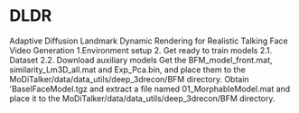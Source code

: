 # DLDR
Adaptive Diffusion Landmark Dynamic Rendering for Realistic Talking Face Video Generation
1.Environment setup
2. Get ready to train models
2.1. Dataset
2.2. Download auxiliary models
Get the BFM_model_front.mat, similarity_Lm3D_all.mat and Exp_Pca.bin, and place them to the MoDiTalker/data/data_utils/deep_3drecon/BFM directory. Obtain 'BaselFaceModel.tgz and extract a file named 01_MorphableModel.mat and place it to the MoDiTalker/data/data_utils/deep_3drecon/BFM directory.
